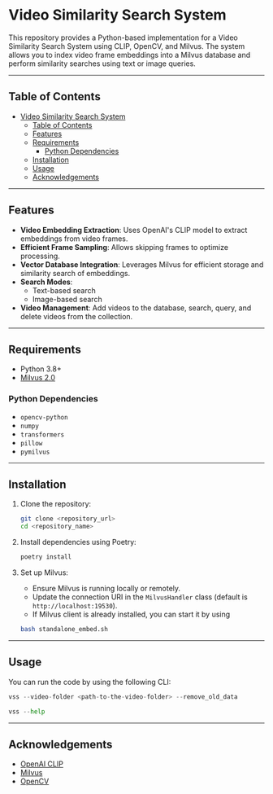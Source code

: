 # Video Similarity Search System

This repository provides a Python-based implementation for a Video Similarity Search System using CLIP, OpenCV, and Milvus. The system allows you to index video frame embeddings into a Milvus database and perform similarity searches using text or image queries.

______________________________________________________________________

## Table of Contents

- [Video Similarity Search System](#video-similarity-search-system)
  - [Table of Contents](#table-of-contents)
  - [Features](#features)
  - [Requirements](#requirements)
    - [Python Dependencies](#python-dependencies)
  - [Installation](#installation)
  - [Usage](#usage)
  - [Acknowledgements](#acknowledgements)

______________________________________________________________________

## Features

- **Video Embedding Extraction**: Uses OpenAI's CLIP model to extract embeddings from video frames.
- **Efficient Frame Sampling**: Allows skipping frames to optimize processing.
- **Vector Database Integration**: Leverages Milvus for efficient storage and similarity search of embeddings.
- **Search Modes**:
  - Text-based search
  - Image-based search
- **Video Management**: Add videos to the database, search, query, and delete videos from the collection.

______________________________________________________________________

## Requirements

- Python 3.8+
- [Milvus 2.0](https://milvus.io/)

### Python Dependencies

- `opencv-python`
- `numpy`
- `transformers`
- `pillow`
- `pymilvus`

______________________________________________________________________

## Installation

1. Clone the repository:

   ```bash
   git clone <repository_url>
   cd <repository_name>
   ```

1. Install dependencies using Poetry:

   ```bash
   poetry install
   ```

1. Set up Milvus:

   - Ensure Milvus is running locally or remotely.
   - Update the connection URI in the `MilvusHandler` class (default is `http://localhost:19530`).
   - If Milvus client is already installed, you can start it by using

   ```bash
   bash standalone_embed.sh
   ```

______________________________________________________________________

## Usage

You can run the code by using the following CLI:

```python
vss --video-folder <path-to-the-video-folder> --remove_old_data
```

```python
vss --help
```

______________________________________________________________________

## Acknowledgements

- [OpenAI CLIP](https://github.com/openai/CLIP)
- [Milvus](https://milvus.io/)
- [OpenCV](https://opencv.org/)
